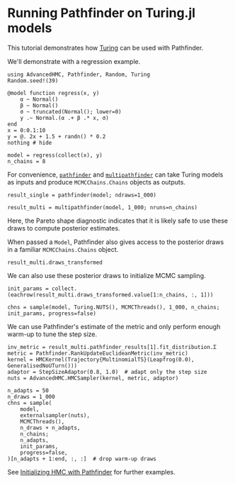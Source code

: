 # Running Pathfinder on Turing.jl models

This tutorial demonstrates how [Turing](https://turinglang.org/) can be used with Pathfinder.

We'll demonstrate with a regression example.

```@example 1
using AdvancedHMC, Pathfinder, Random, Turing
Random.seed!(39)

@model function regress(x, y)
    α ~ Normal()
    β ~ Normal()
    σ ~ truncated(Normal(); lower=0)
    y .~ Normal.(α .+ β .* x, σ)
end
x = 0:0.1:10
y = @. 2x + 1.5 + randn() * 0.2
nothing # hide
```

```@example 1
model = regress(collect(x), y)
n_chains = 8
```

For convenience, [`pathfinder`](@ref) and [`multipathfinder`](@ref) can take Turing models as inputs and produce `MCMCChains.Chains` objects as outputs.

```@example 1
result_single = pathfinder(model; ndraws=1_000)
```

```@example 1
result_multi = multipathfinder(model, 1_000; nruns=n_chains)
```

Here, the Pareto shape diagnostic indicates that it is likely safe to use these draws to compute posterior estimates.

When passed a `Model`, Pathfinder also gives access to the posterior draws in a familiar `MCMCChains.Chains` object.

```@example 1
result_multi.draws_transformed
```

We can also use these posterior draws to initialize MCMC sampling.

```@example 1
init_params = collect.(eachrow(result_multi.draws_transformed.value[1:n_chains, :, 1]))
```

```@example 1
chns = sample(model, Turing.NUTS(), MCMCThreads(), 1_000, n_chains; init_params, progress=false)
```

We can use Pathfinder's estimate of the metric and only perform enough warm-up to tune the step size.

```@example 1
inv_metric = result_multi.pathfinder_results[1].fit_distribution.Σ
metric = Pathfinder.RankUpdateEuclideanMetric(inv_metric)
kernel = HMCKernel(Trajectory{MultinomialTS}(Leapfrog(0.0), GeneralisedNoUTurn()))
adaptor = StepSizeAdaptor(0.8, 1.0)  # adapt only the step size
nuts = AdvancedHMC.HMCSampler(kernel, metric, adaptor)

n_adapts = 50
n_draws = 1_000
chns = sample(
    model,
    externalsampler(nuts),
    MCMCThreads(),
    n_draws + n_adapts,
    n_chains;
    n_adapts,
    init_params,
    progress=false,
)[n_adapts + 1:end, :, :]  # drop warm-up draws
```

See [Initializing HMC with Pathfinder](@ref) for further examples.
